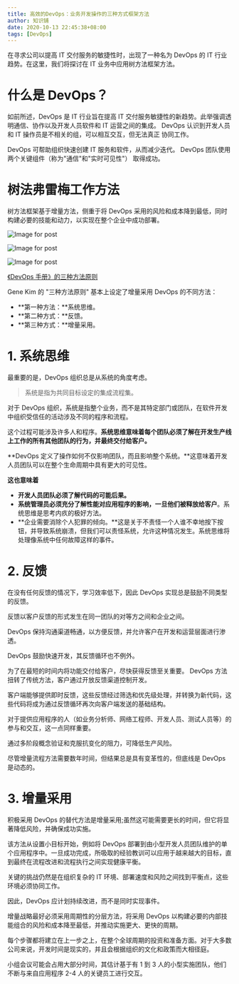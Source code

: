 ```yaml
---
title: 高效的DevOps：业务开发操作的三种方式框架方法
author: 知识铺
date: 2020-10-13 22:45:38+08:00
tags: [DevOps]
---
```


<font _mstmutation="1" _msthash="28639" _msttexthash="747044090">在寻求公司以提高 IT 交付服务的敏捷性时，出现了一种名为 DevOps 的 IT 行业趋势。在这里，我们将探讨在 IT 业务中应用树方法框架方法。</font>

# <font _mstmutation="1" _msthash="32942" _msttexthash="20661862">什么是 DevOps？</font>

<font _mstmutation="1" _msthash="23374" _msttexthash="1878223815">如前所述，DevOps 是 IT 行业旨在提高 IT 交付服务敏捷性的新趋势。此举强调透明通信、协作以及开发人员软件和 IT 运营之间的集成。
DevOps 认识到开发人员和 IT 操作员是不相关的组，可以相互交互，但无法真正
协同工作。</font>

<font _mstmutation="1" _msthash="33917" _msttexthash="758021407">DevOps 可帮助组织快速创建 IT 服务和软件，从而减少迭代。
DevOps 团队使用两个关键组件（称为"通信"和"实时可见性"）
取得成功。</font>

# <font _mstmutation="1" _msthash="24167" _msttexthash="34375900">树法弗雷梅工作方法</font>

<font _mstmutation="1" _msthash="38220" _msttexthash="781392820">树方法框架基于增量方法，侧重于将 DevOps 采用的风险和成本降到最低，同时构建必要的技能和动力，以实现在整个企业中成功部署。</font>

![Image for post](https://miro.medium.com/max/60/1*0rtU3EMHzOwNPEfxB1fkiA.png?q=20)

![Image for post](https://miro.medium.com/max/907/1*0rtU3EMHzOwNPEfxB1fkiA.png)

<noscript>![Image for post](https://miro.medium.com/max/1814/1*0rtU3EMHzOwNPEfxB1fkiA.png)</noscript>

<font _mstmutation="1" _msthash="3440060" _msttexthash="58274892">[《DevOps 手册》的三种方法原则](https://zshipu.com/t?url=https://www.amazon.com/DevOPS-Handbook-World-Class-Reliability-Organizations/dp/1942788002#)</font>

<font _mstmutation="1" _msthash="33501" _msttexthash="245348610">Gene Kim 的 "三种方法原则" 基本上设定了增量采用 DevOps 的不同方法：</font>

* <font _mstmutation="1" _msthash="34450" _msttexthash="51743848">**第一种方法：**系统思维。</font>
* <font _mstmutation="1" _msthash="22347" _msttexthash="38837227">**第二种方式：**反馈。</font>
* <font _mstmutation="1" _msthash="39572" _msttexthash="52507247">**第三种方式：**增量采用。</font>

# <font _mstmutation="1" _msthash="39494" _msttexthash="16563443">1\. 系统思维</font>

<font _mstmutation="1" _msthash="31681" _msttexthash="147798495">最重要的是，DevOps 组织总是从系统的角度考虑。</font>

> <font _mstmutation="1" _msthash="33696" _msttexthash="100862242">系统是指为共同目标设定的集成流程集。</font>

<font _mstmutation="1" _msthash="32617" _msttexthash="684300253">对于 DevOps 组织，系统是指整个业务，而不是其特定部门或团队，在软件开发中组织受信任的活动涉及不同的程序和流程。</font>

<font _mstmutation="1" _msthash="23673" _msttexthash="739974027">这个过程可能涉及许多人和程序。**系统思维意味着每个团队必须了解在开发生产线上工作的所有其他团队的行为，并最终交付给客户。**</font>

<font _mstmutation="1" _msthash="38181" _msttexthash="646656504">**DevOps 定义了操作如何不仅影响团队，而且影响整个系统。**这意味着开发人员团队可以在整个生命周期中具有更大的可见性。</font>

**这也意味着**

* **开发人员团队必须了解代码的可能后果。**
* <font _mstmutation="1" _msthash="29094" _msttexthash="514728669">**系统管理员必须充分了解性能对应用程序的影响，一旦他们被释放给客户**。系统思维是思考内疚的极好方法。</font>
* <font _mstmutation="1" _msthash="23686" _msttexthash="1366858389">**企业需要消除个人犯罪的倾向。**这是关于不责怪一个人谁不幸地按下按钮，并导致系统崩溃，但我们可以责怪系统，允许这种情况发生。系统思维将处理像系统中任何故障这样的事件。</font>

# <font _mstmutation="1" _msthash="27144" _msttexthash="7628855">2\. 反馈</font>

<font _mstmutation="1" _msthash="27781" _msttexthash="326893385">在没有任何反馈的情况下，学习效率低下，因此 DevOps 实现总是鼓励不同类型的反馈。</font>

<font _mstmutation="1" _msthash="29627" _msttexthash="201309953">反馈以客户反馈的形式发生在同一团队的对等方之间和企业之间。</font>

<font _mstmutation="1" _msthash="28990" _msttexthash="374037495">DevOps 保持沟通渠道畅通，以方便反馈，并允许客户在开发和运营层面进行渗透。</font>

<font _mstmutation="1" _msthash="34918" _msttexthash="122233059">DevOps 鼓励快速开发，其反馈循环也不例外。</font>

<font _mstmutation="1" _msthash="32175" _msttexthash="720161013">为了在最短的时间内将功能交付给客户，尽快获得反馈至关重要。
DevOps 方法扭转了传统方法，客户通过开放反馈渠道控制开发。</font>

<font _mstmutation="1" _msthash="24856" _msttexthash="863148143">客户端能够提供即时反馈，这些反馈经过筛选和优先级处理，并转换为新代码，这些代码将成为通过反馈循环再次向客户端发送的基础结构。</font>

<font _mstmutation="1" _msthash="39819" _msttexthash="559092651">对于提供应用程序的人（如业务分析师、网络工程师、开发人员、测试人员等）的参与和交互，这一点同样重要。</font>

<font _mstmutation="1" _msthash="26299" _msttexthash="206597066">通过多阶段概念验证和克服抗变化的阻力，可降低生产风险。</font>

<font _mstmutation="1" _msthash="27963" _msttexthash="339432184">尽管增量流程方法需要数年时间，但结果总是具有变革性的，但底线是 DevOps 是动态的。</font>

# <font _mstmutation="1" _msthash="38922" _msttexthash="17531566">3\. 增量采用</font>

<font _mstmutation="1" _msthash="32929" _msttexthash="625273194">积极采用 DevOps 的替代方法是增量采用;虽然这可能需要更长的时间，但它将显著降低风险，并确保成功实施。</font>

<font _mstmutation="1" _msthash="32968" _msttexthash="1803307844">该方法从设置小目标开始，例如将 DevOps 部署到由小型开发人员团队维护的单个应用程序中。一旦成功完成，所吸取的经验教训可以应用于越来越大的目标，直到最终在流程改进和流程执行之间实现健康平衡。</font>

<font _mstmutation="1" _msthash="29198" _msttexthash="459161651">关键的挑战仍然是在组织复杂的 IT 环境、部署速度和风险之间找到平衡点，这些环境必须协同工作。</font>

<font _mstmutation="1" _msthash="32786" _msttexthash="167102702">因此，DevOps 应计划持续改进，而不是同时实现事件。</font>

<font _mstmutation="1" _msthash="29692" _msttexthash="845807508">增量战略最好必须采用周期性的分层方法，将采用 DevOps 以构建必要的内部技能组合的风险和成本降至最低，并推动实施更大、更快的周期。</font>

<font _mstmutation="1" _msthash="23075" _msttexthash="1004819738">每个步骤都将建立在上一步之上，在整个全球周期的投资和准备方面。对于大多数公司来说，开发时间是现实的，并且会根据组织的文化和政策而大相径庭。</font>

<font _mstmutation="1" _msthash="26936" _msttexthash="643083272">小组会议可能会占用大部分时间，其估计基于有 1 到 3 人的小型实施团队，他们不断与来自应用程序 2-4 人的关键员工进行交互。</font>

